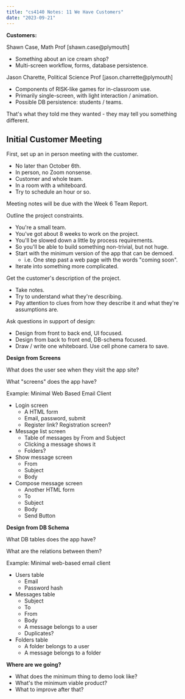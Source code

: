 ```yaml
---
title: "cs4140 Notes: 11 We Have Customers"
date: "2023-09-21"
---
```


**Customers:**

Shawn Case, Math Prof [shawn.case@plymouth]

 - Something about an ice cream shop?
 - Multi-screen workflow, forms, database persistence.

Jason Charette, Political Science Prof [jason.charrette@plymouth]

 - Components of RISK-like games for in-classroom use.
 - Primarily single-screen, with light interaction / animation. 
 - Possible DB persistence: students / teams.

That's what they told me they wanted - they may tell you something different.

## Initial Customer Meeting

First, set up an in person meeting with the customer. 

 - No later than October 6th.
 - In person, no Zoom nonsense.
 - Customer and whole team.
 - In a room with a whiteboard.
 - Try to schedule an hour or so.

Meeting notes will be due with the Week 6 Team Report.

Outline the project constraints.

 - You're a small team.
 - You've got about 8 weeks to work on the project.
 - You'll be slowed down a little by process requirements.
 - So you'll be able to build something non-trivial, but not
   huge.
 - Start with the minimum version of the app that can be demoed.
   - i.e. One step past a web page with the words "coming soon".
 - Iterate into something more complicated.

Get the customer's description of the project.

 - Take notes.
 - Try to understand what they're describing.
 - Pay attention to clues from how they describe it and what they're
   assumptions are.

Ask questions in support of design:

 - Design from front to back end, UI focused.
 - Design from back to front end, DB-schema focused.
 - Draw / write one whiteboard. Use cell phone camera to save.

**Design from Screens**

What does the user see when they visit the app site?

What "screens" does the app have?

Example: Minimal Web Based Email Client

 - Login screen
   - A HTML form
   - Email, password, submit
   - Register link? Registration screen?
 - Message list screen
   - Table of messages by From and Subject
   - Clicking a message shows it
   - Folders?
 - Show message screen
   - From
   - Subject
   - Body
 - Compose message screen
   - Another HTML form
   - To
   - Subject
   - Body
   - Send Button

**Design from DB Schema**

What DB tables does the app have?

What are the relations between them?

Example: Minimal web-based email client

 - Users table
   - Email
   - Password hash
 - Messages table
   - Subject
   - To
   - From
   - Body
   - A message belongs to a user
   - Duplicates?
 - Folders table
   - A folder belongs to a user
   - A message belongs to a folder

**Where are we going?**

 - What does the minimum thing to demo look like?
 - What's the minimum viable product?
 - What to improve after that?
